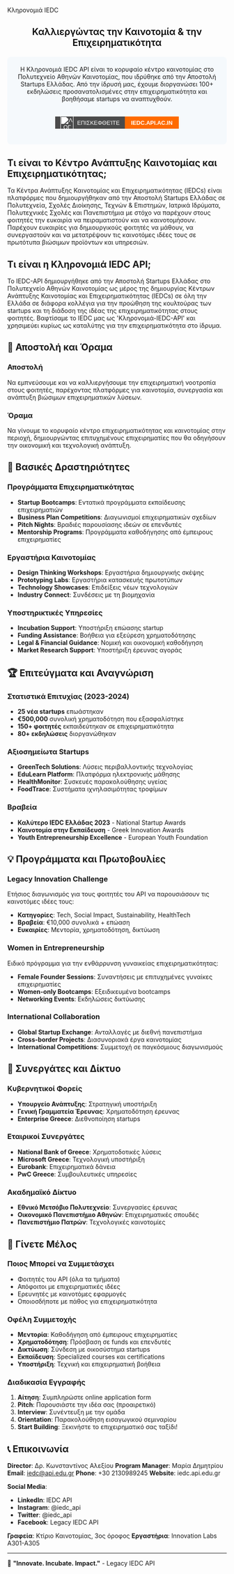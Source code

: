 Κληρονομιά IEDC

## <span style="color: black; font-weight: 600;text-align: center; display:block;">Καλλιεργώντας την Καινοτομία & την Επιχειρηματικότητα</span>

<div style="background: #f5f9fc; padding: 20px; border-radius: 8px; margin: 20px 0; text-align: center; display:flex; flex-direction:column; align-items:center;">
Η Κληρονομιά IEDC API είναι το κορυφαίο κέντρο καινοτομίας στο Πολυτεχνείο Αθηνών Καινοτομίας, που ιδρύθηκε από την Αποστολή Startups Ελλάδας. Από την ίδρυσή μας, έχουμε διοργανώσει 100+ εκδηλώσεις προσανατολισμένες στην επιχειρηματικότητα και βοηθήσαμε startups να αναπτυχθούν.

<a href="https://iedc.API.ac.in/" style="text-decoration: none; font-family: sans-serif; margin:2rem 0 1rem 0;">
  <span style="display: inline-flex; height: 28px; overflow: hidden; font-size: 13px; font-weight: bold; text-transform: uppercase;">
    <span style="background-color: #4b4b4b; color: white; display: flex; align-items: center; padding: 0 12px; font-weight:500;">
    <img src='/logos/iedc.png' alt="Λογότυπο IEDC" style="height: 30px; margin-right: 8px; filter: brightness(0) invert(1);" />
      Επισκεφθείτε
    </span>
    <span style="background-color:#FF6B00; color: white; display: flex; align-items: center; padding: 0 14px; font-weight:700;">
      iedc.API.ac.in
    </span>
  </span>
</a>

</div>

## Τι είναι το Κέντρο Ανάπτυξης Καινοτομίας και Επιχειρηματικότητας;

Τα Κέντρα Ανάπτυξης Καινοτομίας και Επιχειρηματικότητας (IEDCs) είναι πλατφόρμες που δημιουργήθηκαν από την Αποστολή Startups Ελλάδας σε Πολυτεχνεία, Σχολές Διοίκησης, Τεχνών & Επιστημών, Ιατρικά Ιδρύματα, Πολυτεχνικές Σχολές και Πανεπιστήμια με στόχο να παρέχουν στους φοιτητές την ευκαιρία να πειραματιστούν και να καινοτομήσουν. Παρέχουν ευκαιρίες για δημιουργικούς φοιτητές να μάθουν, να συνεργαστούν και να μετατρέψουν τις καινοτόμες ιδέες τους σε πρωτότυπα βιώσιμων προϊόντων και υπηρεσιών.

## Τι είναι η Κληρονομιά IEDC API;

Το IEDC-API δημιουργήθηκε από την Αποστολή Startups Ελλάδας στο Πολυτεχνείο Αθηνών Καινοτομίας ως μέρος της δημιουργίας Κέντρων Ανάπτυξης Καινοτομίας και Επιχειρηματικότητας (IEDCs) σε όλη την Ελλάδα σε διάφορα κολλέγια για την προώθηση της κουλτούρας των startups και τη διάδοση της ιδέας της επιχειρηματικότητας στους φοιτητές. Βαφτίσαμε το IEDC μας ως 'Κληρονομιά-IEDC-API' και χρησιμεύει κυρίως ως καταλύτης για την επιχειρηματικότητα στο ίδρυμα.

## 🎯 Αποστολή και Όραμα

### Αποστολή
Να εμπνεύσουμε και να καλλιεργήσουμε την επιχειρηματική νοοτροπία στους φοιτητές, παρέχοντας πλατφόρμες για καινοτομία, συνεργασία και ανάπτυξη βιώσιμων επιχειρηματικών λύσεων.

### Όραμα
Να γίνουμε το κορυφαίο κέντρο επιχειρηματικότητας και καινοτομίας στην περιοχή, δημιουργώντας επιτυχημένους επιχειρηματίες που θα οδηγήσουν την οικονομική και τεχνολογική ανάπτυξη.

## 🚀 Βασικές Δραστηριότητες

### Προγράμματα Επιχειρηματικότητας
- **Startup Bootcamps**: Εντατικά προγράμματα εκπαίδευσης επιχειρηματιών
- **Business Plan Competitions**: Διαγωνισμοί επιχειρηματικών σχεδίων
- **Pitch Nights**: Βραδιές παρουσίασης ιδεών σε επενδυτές
- **Mentorship Programs**: Προγράμματα καθοδήγησης από έμπειρους επιχειρηματίες

### Εργαστήρια Καινοτομίας
- **Design Thinking Workshops**: Εργαστήρια δημιουργικής σκέψης
- **Prototyping Labs**: Εργαστήρια κατασκευής πρωτοτύπων
- **Technology Showcases**: Επιδείξεις νέων τεχνολογιών
- **Industry Connect**: Συνδέσεις με τη βιομηχανία

### Υποστηρικτικές Υπηρεσίες
- **Incubation Support**: Υποστήριξη επώασης startup
- **Funding Assistance**: Βοήθεια για εξεύρεση χρηματοδότησης
- **Legal & Financial Guidance**: Νομική και οικονομική καθοδήγηση
- **Market Research Support**: Υποστήριξη έρευνας αγοράς

## 🏆 Επιτεύγματα και Αναγνώριση

### Στατιστικά Επιτυχίας (2023-2024)
- **25 νέα startups** επωάστηκαν
- **€500,000** συνολική χρηματοδότηση που εξασφαλίστηκε
- **150+ φοιτητές** εκπαιδεύτηκαν σε επιχειρηματικότητα
- **80+ εκδηλώσεις** διοργανώθηκαν

### Αξιοσημείωτα Startups
- **GreenTech Solutions**: Λύσεις περιβαλλοντικής τεχνολογίας
- **EduLearn Platform**: Πλατφόρμα ηλεκτρονικής μάθησης
- **HealthMonitor**: Συσκευές παρακολούθησης υγείας
- **FoodTrace**: Συστήματα ιχνηλασιμότητας τροφίμων

### Βραβεία
- **Καλύτερο IEDC Ελλάδας 2023** - National Startup Awards
- **Καινοτομία στην Εκπαίδευση** - Greek Innovation Awards
- **Youth Entrepreneurship Excellence** - European Youth Foundation

## 💡 Προγράμματα και Πρωτοβουλίες

### Legacy Innovation Challenge
Ετήσιος διαγωνισμός για τους φοιτητές του API να παρουσιάσουν τις καινοτόμες ιδέες τους:
- **Κατηγορίες**: Tech, Social Impact, Sustainability, HealthTech
- **Βραβεία**: €10,000 συνολικά + επώαση
- **Ευκαιρίες**: Μεντορία, χρηματοδότηση, δικτύωση

### Women in Entrepreneurship
Ειδικό πρόγραμμα για την ενθάρρυνση γυναικείας επιχειρηματικότητας:
- **Female Founder Sessions**: Συναντήσεις με επιτυχημένες γυναίκες επιχειρηματίες
- **Women-only Bootcamps**: Εξειδικευμένα bootcamps
- **Networking Events**: Εκδηλώσεις δικτύωσης

### International Collaboration
- **Global Startup Exchange**: Ανταλλαγές με διεθνή πανεπιστήμια
- **Cross-border Projects**: Διασυνοριακά έργα καινοτομίας
- **International Competitions**: Συμμετοχή σε παγκόσμιους διαγωνισμούς

## 🤝 Συνεργάτες και Δίκτυο

### Κυβερνητικοί Φορείς
- **Υπουργείο Ανάπτυξης**: Στρατηγική υποστήριξη
- **Γενική Γραμματεία Έρευνας**: Χρηματοδότηση έρευνας
- **Enterprise Greece**: Διεθνοποίηση startups

### Εταιρικοί Συνεργάτες
- **National Bank of Greece**: Χρηματοδοτικές λύσεις
- **Microsoft Greece**: Τεχνολογική υποστήριξη
- **Eurobank**: Επιχειρηματικά δάνεια
- **PwC Greece**: Συμβουλευτικές υπηρεσίες

### Ακαδημαϊκό Δίκτυο
- **Εθνικό Μετσόβιο Πολυτεχνείο**: Συνεργασίες έρευνας
- **Οικονομικό Πανεπιστήμιο Αθηνών**: Επιχειρηματικές σπουδές
- **Πανεπιστήμιο Πατρών**: Τεχνολογικές καινοτομίες

## 🌟 Γίνετε Μέλος

### Ποιος Μπορεί να Συμμετάσχει
- Φοιτητές του API (όλα τα τμήματα)
- Απόφοιτοι με επιχειρηματικές ιδέες
- Ερευνητές με καινοτόμες εφαρμογές
- Οποιοσδήποτε με πάθος για επιχειρηματικότητα

### Οφέλη Συμμετοχής
- **Μεντορία**: Καθοδήγηση από έμπειρους επιχειρηματίες
- **Χρηματοδότηση**: Πρόσβαση σε funds και επενδυτές
- **Δικτύωση**: Σύνδεση με οικοσύστημα startups
- **Εκπαίδευση**: Specialized courses και certifications
- **Υποστήριξη**: Τεχνική και επιχειρηματική βοήθεια

### Διαδικασία Εγγραφής
1. **Αίτηση**: Συμπληρώστε online application form
2. **Pitch**: Παρουσιάστε την ιδέα σας (προαιρετικό)
3. **Interview**: Συνέντευξη με την ομάδα
4. **Orientation**: Παρακολούθηση εισαγωγικού σεμιναρίου
5. **Start Building**: Ξεκινήστε το επιχειρηματικό σας ταξίδι!

## 📞 Επικοινωνία

**Director**: Δρ. Κωνσταντίνος Αλεξίου
**Program Manager**: Μαρία Δημητρίου
**Email**: iedc@api.edu.gr
**Phone**: +30 2130989245
**Website**: iedc.api.edu.gr

**Social Media**:
- **LinkedIn**: IEDC API
- **Instagram**: @iedc_api
- **Twitter**: @iedc_api
- **Facebook**: Legacy IEDC API

**Γραφεία**: Κτίριο Καινοτομίας, 3ος όροφος
**Εργαστήρια**: Innovation Labs Α301-Α305

---

🚀 **"Innovate. Incubate. Impact."** - Legacy IEDC API
